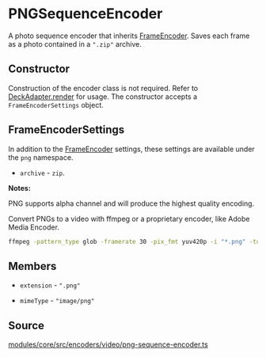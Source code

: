 # PNGSequenceEncoder

A photo sequence encoder that inherits [FrameEncoder](/docs/api-reference/encoder/frame-encoder). Saves each frame as a photo contained in a `".zip"` archive.

## Constructor

Construction of the encoder class is not required. Refer to [DeckAdapter.render](/docs/api-reference/deck-adapter#render) for usage. The constructor accepts a `FrameEncoderSettings` object.

## FrameEncoderSettings

In addition to the [FrameEncoder](/docs/api-reference/encoder/frame-encoder) settings, these settings are available under the `png` namespace.

* `archive` - `zip`.

**Notes:**

PNG supports alpha channel and will produce the highest quality encoding.

Convert PNGs to a video with ffmpeg or a proprietary encoder, like Adobe Media Encoder.

```bash
ffmpeg -pattern_type glob -framerate 30 -pix_fmt yuv420p -i "*.png" -tune animation -crf 1 -preset slow video.mp4
```

## Members

* `extension` - `".png"`

* `mimeType` - `"image/png"`

## Source

[modules/core/src/encoders/video/png-sequence-encoder.ts](https://github.com/visgl/hubble.gl/blob/master/modules/core/src/encoders/video/png-sequence-encoder.ts)